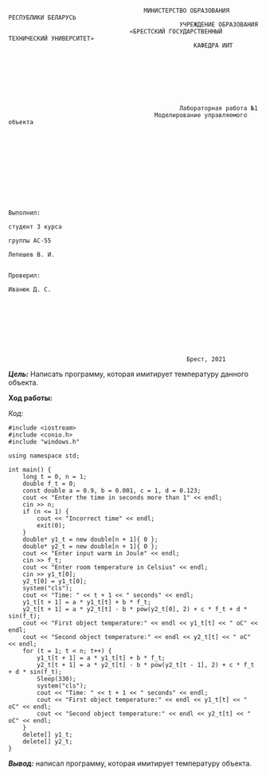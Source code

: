                                           МИНИСТЕРСТВО ОБРАЗОВАНИЯ РЕСПУБЛИКИ БЕЛАРУСЬ
                                                    УЧРЕЖДЕНИЕ ОБРАЗОВАНИЯ 
                                      «БРЕСТСКИЙ ГОСУДАРСТВЕННЫЙ ТЕХНИЧЕСКИЙ УНИВЕРСИТЕТ»
                                                        КАФЕДРА ИИТ








                                                    Лабораторная работа №1
                                             Моделирование управляемого объекта











                                                                                    Выполнил:
                                                                                    студент 3 курса
                                                                                    группы АС-55
                                                                                    Лепешев В. И.

                                                                                    Проверил:
                                                                                    Иванюк Д. С.









                                                      Брест, 2021  

***Цель:*** Написать программу, которая имитирует температуру данного объекта.

 
**Ход работы:**  

*Код:*  

```
#include <iostream>
#include <conio.h>
#include "windows.h"

using namespace std;

int main() {
	long t = 0, n = 1;
	double f_t = 0;
	const double a = 0.9, b = 0.001, c = 1, d = 0.123;
	cout << "Enter the time in seconds more than 1" << endl;
	cin >> n;
	if (n <= 1) {
		cout << "Incorrect time" << endl;
		exit(0);
	}
	double* y1_t = new double[n + 1]{ 0 };
	double* y2_t = new double[n + 1]{ 0 };
	cout << "Enter input warm in Joule" << endl;
	cin >> f_t;
	cout << "Enter room temperature in Celsius" << endl;
	cin >> y1_t[0];
	y2_t[0] = y1_t[0];
	system("cls");
	cout << "Time: " << t + 1 << " seconds" << endl;
	y1_t[t + 1] = a * y1_t[t] + b * f_t;
	y2_t[t + 1] = a * y2_t[t] - b * pow(y2_t[0], 2) + c * f_t + d * sin(f_t);
	cout << "First object temperature:" << endl << y1_t[t] << " oC" << endl;
	cout << "Second object temperature:" << endl << y2_t[t] << " oC" << endl;
	for (t = 1; t < n; t++) {
		y1_t[t + 1] = a * y1_t[t] + b * f_t;
		y2_t[t + 1] = a * y2_t[t] - b * pow(y2_t[t - 1], 2) + c * f_t + d * sin(f_t);
		Sleep(330);
		system("cls");
		cout << "Time: " << t + 1 << " seconds" << endl;
		cout << "First object temperature:" << endl << y1_t[t] << " oC" << endl;
		cout << "Second object temperature:" << endl << y2_t[t] << " oC" << endl;
	}
	delete[] y1_t;
	delete[] y2_t;
}
```
***Вывод:*** написал программу, которая имитирует температуру объекта.

